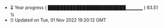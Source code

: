 - ⏳ Year progress { █████████████████████████▁▁▁▁▁ } 83.51 %
- ⏰ Updated on Tue, 01 Nov 2022 19:20:12 GMT


